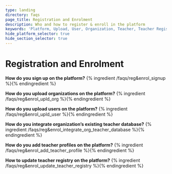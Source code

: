 ```yaml
---
type: landing
directory: faqs
page_title: Registration and Enrolment
description: Who and how to register & enroll in the platform 
keywords: 'Platform, Upload, User, Organization, Teacher, Teacher Registry, Database, Profile, Teacher Profile, Integrage'
hide_platform_selector: true
hide_section_selector: true
---
```


# Registration and Enrolment

**How do you sign up on the platform?**
{% ingredient /faqs/reg&enrol_signup %}{% endingredient %}

**How do you upload organizations on the platform?**
{% ingredient /faqs/reg&enrol_upld_org %}{% endingredient %}

**How do you upload users on the platform?**
{% ingredient /faqs/reg&enrol_upld_user %}{% endingredient %}

**How do you integrate organization’s existing teacher database?**
{% ingredient /faqs/reg&enrol_integrate_org_teacher_database %}{% endingredient %}

**How do you add teacher profiles on the platform?**
{% ingredient /faqs/reg&enrol_add_teacher_profile %}{% endingredient %}

**How to update teacher registry on the platform?**
{% ingredient /faqs/reg&enrol_update_teacher_registry %}{% endingredient %}

